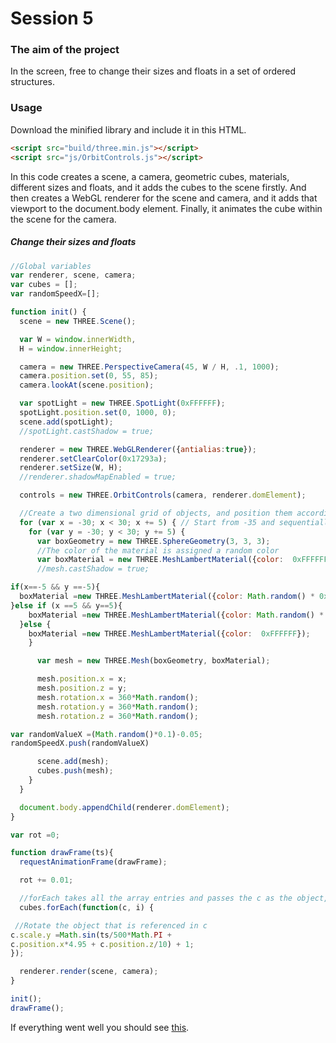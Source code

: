 # Session 5

### The aim of the project

In the screen, free to change their sizes and floats in a set of ordered structures.

### Usage
Download the minified library and include it in this HTML.

```html
<script src="build/three.min.js"></script>
<script src="js/OrbitControls.js"></script>
```

In this code creates a scene, a camera, geometric cubes, materials, different sizes and floats, and it adds the cubes to the scene firstly. And then creates a WebGL renderer for the scene and camera, and it adds that viewport to the document.body element. Finally, it animates the cube within the scene for the camera.

##### Change their sizes and floats

```javascript
//Global variables
var renderer, scene, camera;
var cubes = [];
var randomSpeedX=[];

function init() {
  scene = new THREE.Scene();

  var W = window.innerWidth,
  H = window.innerHeight;

  camera = new THREE.PerspectiveCamera(45, W / H, .1, 1000);
  camera.position.set(0, 55, 85);
  camera.lookAt(scene.position);

  var spotLight = new THREE.SpotLight(0xFFFFFF);
  spotLight.position.set(0, 1000, 0);
  scene.add(spotLight);
  //spotLight.castShadow = true;

  renderer = new THREE.WebGLRenderer({antialias:true});
  renderer.setClearColor(0x17293a);
  renderer.setSize(W, H);
  //renderer.shadowMapEnabled = true;

  controls = new THREE.OrbitControls(camera, renderer.domElement);

  //Create a two dimensional grid of objects, and position them accordingly
  for (var x = -30; x < 30; x += 5) { // Start from -35 and sequentially add one every 5 pixels
    for (var y = -30; y < 30; y += 5) {
      var boxGeometry = new THREE.SphereGeometry(3, 3, 3);
      //The color of the material is assigned a random color
      var boxMaterial = new THREE.MeshLambertMaterial({color:  0xFFFFFF});
      //mesh.castShadow = true;

if(x==-5 && y ==-5){
  boxMaterial =new THREE.MeshLambertMaterial({color: Math.random() * 0xFFFFFF});
}else if (x ==5 && y==5){
    boxMaterial =new THREE.MeshLambertMaterial({color: Math.random() * 0xFFFFFF});
  }else {
    boxMaterial =new THREE.MeshLambertMaterial({color:  0xFFFFFF});
    }

      var mesh = new THREE.Mesh(boxGeometry, boxMaterial);

      mesh.position.x = x;
      mesh.position.z = y;
      mesh.rotation.x = 360*Math.random();
      mesh.rotation.y = 360*Math.random();
      mesh.rotation.z = 360*Math.random();

var randomValueX =(Math.random()*0.1)-0.05;
randomSpeedX.push(randomValueX)

      scene.add(mesh);
      cubes.push(mesh);
    }
  }

  document.body.appendChild(renderer.domElement);
}

var rot =0;

function drawFrame(ts){
  requestAnimationFrame(drawFrame);

  rot += 0.01;

  //forEach takes all the array entries and passes the c as the object, and i as the index
  cubes.forEach(function(c, i) {

 //Rotate the object that is referenced in c
c.scale.y =Math.sin(ts/500*Math.PI +
c.position.x*4.95 + c.position.z/10) + 1;
});

  renderer.render(scene, camera);
}

init();
drawFrame();

```

If everything went well you should see [this](https://github.com/VK0224/DAT505-GitHub/tree/master/S5).
